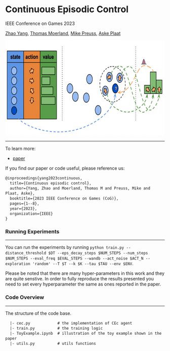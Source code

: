# Continuous Episodic Control
IEEE Conference on Games 2023

[Zhao Yang](https://yangzhao-666.github.io), [Thomas Moerland](https://thomasmoerland.nl), [Mike Preuss](https://scholar.google.se/citations?user=KGlyGUcAAAAJ&hl=en), [Aske Plaat](https://askeplaat.wordpress.com)

<img src="https://github.com/yangzhao-666/cec/blob/main/CEC.png" width="600" height="300">

---
To learn more:
- [paper](https://arxiv.org/pdf/2211.15183)

If you find our paper or code useful, please reference us:
```
@inproceedings{yang2023continuous,
  title={Continuous episodic control},
  author={Yang, Zhao and Moerland, Thomas M and Preuss, Mike and Plaat, Aske},
  booktitle={2023 IEEE Conference on Games (CoG)},
  pages={1--8},
  year={2023},
  organization={IEEE}
}
```
### Running Experiments
--- 
You can run the experiments by running ```python train.py --distance_threshold $DT --eps_decay_steps $NUM_STEPS --num_steps $NUM_STEPS --eval_freq $EVAL_STEPS --wandb --act_noise $ACT_N --exploration 'random' --T $T --k $K --tau $TAU --env $ENV```.

Please be noted that there are many hyper-parameters in this work and they are quite senstive. In order to fully reproduce the results presented you need to set every hyperparameter the same as ones reported in the paper.

### Code Overview
---
The structure of the code base.
```
  |- cec.py            # the implementation of CEc agent
  |- train.py          # the training logic
  |- ToyExample.ipynb  # illustration of the toy example shown in the paper
  |- utils.py          # utils functions
```
